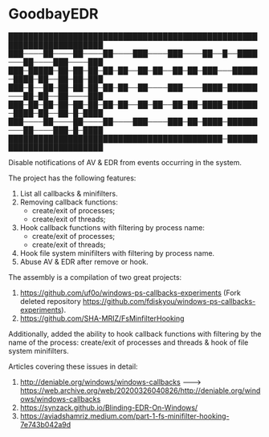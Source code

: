 # GoodbayEDR

█████████████████████████████████████████████████████████████████████
███────██────██────██────███────███────██──█──████───██────███────███
███─█████─██─██─██─██─██──██─██──██─██─███───█████─████─██──██─██─███
███─█──██─██─██─██─██─██──██────███────████─██████───██─██──██────███
███─██─██─██─██─██─██─██──██─██──██─██─████─██████─████─██──██─█─████
███────██────██────██────███────███─██─████─██████───██────███─█─████
███████████████████████████████████████████─█████████████████████████

Disable notifications of AV & EDR from events occurring in the system.

The project has the following features:
1. List all callbacks & minifilters.
2. Removing callback functions:
    - create/exit of processes;
    - create/exit of threads;
2. Hook callback functions with filtering by process name:
    - create/exit of processes;
    - create/exit of threads;
4. Hook file system minifilters with filtering by process name.
5. Abuse AV & EDR after remove or hook.
    
The assembly is a compilation of two great projects:
1. https://github.com/uf0o/windows-ps-callbacks-experiments (Fork deleted repository https://github.com/fdiskyou/windows-ps-callbacks-experiments).
2. https://github.com/SHA-MRIZ/FsMinfilterHooking
    
Additionally, added the ability to hook callback functions with filtering by the name of the process: create/exit of processes and threads & hook of file system minifilters.

Articles covering these issues in detail:
1. http://deniable.org/windows/windows-callbacks ---> https://web.archive.org/web/20200326040826/http://deniable.org/windows/windows-callbacks
2. https://synzack.github.io/Blinding-EDR-On-Windows/
3. https://aviadshamriz.medium.com/part-1-fs-minifilter-hooking-7e743b042a9d     
